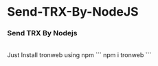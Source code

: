 # Send-TRX-By-NodeJS
### Send TRX By Nodejs
<br>
Just Install tronweb using npm 
```
npm i tronweb
```
